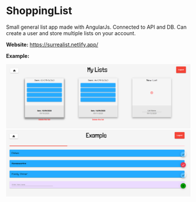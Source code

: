 # ShoppingList

Small general list app made with AngularJs. Connected to API and DB. Can create a user and store multiple lists on your account.

**Website:** https://surrealist.netlify.app/

**Example:**

![Alt text](SurreaListDashboard.PNG?raw=true "Example")
![Alt text](SurreaListList.PNG?raw=true "Example")
